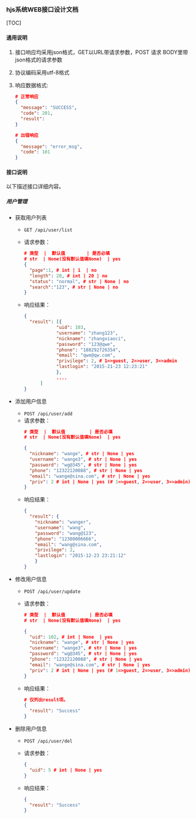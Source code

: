 ### hjs系统WEB接口设计文档

[TOC]



#### 通用说明

1. 接口响应均采用json格式，GET以URL带请求参数，POST 请求 BODY里带json格式的请求参数

2. 协议编码采用utf-8格式

3. 响应数据格式:

   ```json
   # 正常响应
   {
     "message": "SUCCESS",
     "code": 201,
     "result": 
   }

   # 出错响应
   {
     "message": "error_msg",
     "code": 101
   }
   ```


#### 接口说明

以下描述接口详细内容。

##### 用户管理

* 获取用户列表

  - `GET /api/user/list`

  - 请求参数：
    ```json
    # 类型  |  默认值 		| 是否必填
    # str  | None(没有默认值填None)  | yes
    {
      "page":1, # int | 1  | no
      "length": 20, # int | 20 | no
      "status": "normal", # str | None | no 
      "search":"123", # str | None | no
    }
    ```

  - 响应结果：
    ```json
    {
      "result": [{
    	        "uid": 103,
                "username": "zhang123",
    	        "nickname": "zhangxiaoci",
                "password": "123@qwe",
                "phone": "188292726354", 
                "email": "qwe@qw.com",
                "privilege": 2, # 1=>guest, 2=>user, 3=>admin
                "lastlogin": "2015-21-23 12:23:21"
    	        },
                ....
          ]
    }
    ```


* 添加用户信息

  - `POST /api/user/add`

  * 请求参数：
    ```json
    # 类型  |  默认值 		 | 是否必填
    # str  | None(没有默认值填None)  | yes

    {
      "nickname": "wange", # str | None | yes
      "username": "wange3", # str | None | yes 
      "password": "wg@345", # str | None | yes
      "phone": "12322120088", # str | None | yes
      "email": "wange@sina.com", # str | None | yes
      "priv": 2 # int | None | yes (# 1=>guest, 2=>user, 3=>admin)
    }
    ```

  - 响应结果： 
    ```json
    {
      "result": {
        "nickname": "wanger",
        "username": "wang",
        "password": "wang@123",
        "phone": "12300006666",
        "email": "wang@sina.com",
        "privilege": 2,
        "lastlogin": "2015-12-23 23:21:12"
    	}
    }
    ```


* 修改用户信息

  * `POST /api/user/update`

  * 请求参数：
    ```json
    # 类型  |  默认值 		 | 是否必填
    # str  | None(没有默认值填None)  | yes

    {
      "uid": 102, # int | None  | yes
      "nickname": "wange", # str | None | yes
      "username": "wange3", # str | None | yes 
      "password": "wg@345", # str | None | yes
      "phone": "12322120088", # str | None | yes
      "email": "wange@sina.com", # str | None | yes
      "priv": 2 # int | None | yes (# 1=>guest, 2=>user, 3=>admin)
    }
    ```

  * 响应结果：
    ```json
    # 仅列出result项。
    {
      "result": "Success"
    }
    ```


* 删除用户信息

  * `POST /api/user/del`

  * 请求参数：

    ```json
    {
      "uid": 5 # int | None | yes
    }
    ```

  * 响应结果：

    ```json
    {
      "result": "Success"
    }
    ```

  ​
